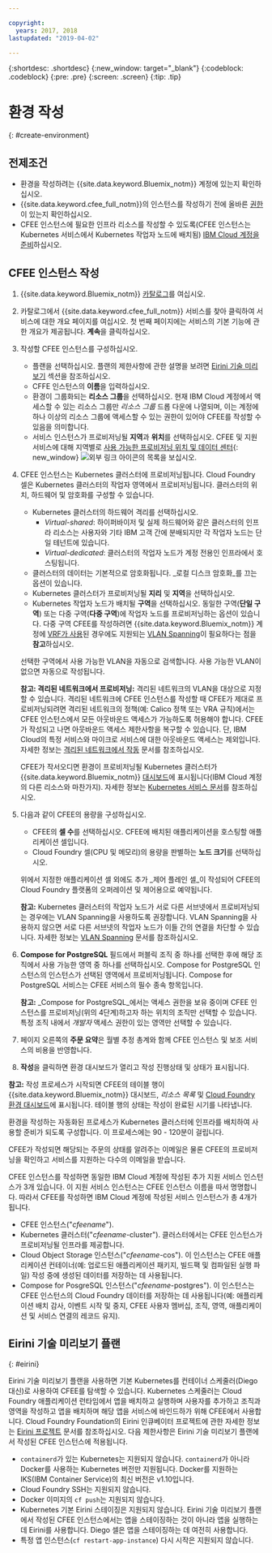 ```yaml
---

copyright:
  years: 2017, 2018
lastupdated: "2019-04-02"

---
```


{:shortdesc: .shortdesc}
{:new_window: target="_blank"}
{:codeblock: .codeblock}
{:pre: .pre}
{:screen: .screen}
{:tip: .tip}

# 환경 작성
{: #create-environment}

## 전제조건
* 환경을 작성하려는 {{site.data.keyword.Bluemix_notm}} 계정에 있는지 확인하십시오.
* {{site.data.keyword.cfee_full_notm}}의 인스턴스를 작성하기 전에 올바른 [권한](https://cloud.ibm.com/catalog/docs/cloud-foundry/permissions.html)이 있는지 확인하십시오. 
* CFEE 인스턴스에 필요한 인프라 리소스를 작성할 수 있도록(CFEE 인스턴스는 Kubernetes 서비스에서 Kubernetes 작업자 노드에 배치됨) [IBM Cloud 계정을 준비](https://cloud.ibm.com/docs/cloud-foundry/prepare-account.html)하십시오.  

## CFEE 인스턴스 작성
1.  {{site.data.keyword.Bluemix_notm}} [카탈로그](https://cloud.ibm.com/catalog)를 여십시오.

2.  카탈로그에서 {{site.data.keyword.cfee_full_notm}} 서비스를 찾아 클릭하여 서비스에 대한 개요 페이지를 여십시오.  첫 번째 페이지에는 서비스의 기본 기능에 관한 개요가 제공됩니다. **계속**을 클릭하십시오.

3.  작성할 CFEE 인스턴스를 구성하십시오.
    * 플랜을 선택하십시오. 플랜의 제한사항에 관한 설명을 보려면 [Eirini 기술 미리보기](https://cloud.ibm.com/docs/cloud-foundry?topic=cloud-foundry-create-environment#create-environment#eirini) 섹션을 참조하십시오.
    * CFFE 인스턴스의 **이름**을 입력하십시오.
    * 환경이 그룹화되는 **리소스 그룹**을 선택하십시오. 현재 IBM Cloud 계정에서 액세스할 수 있는 리소스 그룹만 _리소스 그룹_ 드롭 다운에 나열되며, 이는 계정에 하나 이상의 리소스 그룹에 액세스할 수 있는 권한이 있어야 CFEE를 작성할 수 있음을 의미합니다.
    * 서비스 인스턴스가 프로비저닝될 **지역**과 **위치**를 선택하십시오. CFEE 및 지원 서비스에 대해 지역별로 [사용 가능한 프로비저닝 위치 및 데이터 센터](https://cloud.ibm.com/catalog/docs/cloud-foundry/index.html#provisioning-targets){: new_window} ![외부 링크 아이콘](../icons/launch-glyph.svg "외부 링크 아이콘")의 목록을 보십시오. 

4. CFEE 인스턴스는 Kubernetes 클러스터에 프로비저닝됩니다. Cloud Foundry 셀은 Kubernetes 클러스터의 작업자 영역에서 프로비저닝됩니다. 클러스터의 위치, 하드웨어 및 암호화를 구성할 수 있습니다.
    * Kubernetes 클러스터의 하드웨어 격리를 선택하십시오.   
      * _Virtual-shared_: 하이퍼바이저 및 실제 하드웨어와 같은 클러스터의 인프라 리소스는 사용자와 기타 IBM 고객 간에 분배되지만 각 작업자 노드는 단일 테넌트에 있습니다.
      * _Virtual-dedicated_: 클러스터의 작업자 노드가 계정 전용인 인프라에서 호스팅됩니다.
    * 클러스터의 데이터는 기본적으로 암호화됩니다. _로컬 디스크 암호화_를 끄는 옵션이 있습니다.
    * Kubernetes 클러스터가 프로비저닝될 **지리** 및 **지역**을 선택하십시오.
    * Kubernetes 작업자 노드가 배치될 **구역**을 선택하십시오. 동일한 구역(**단일 구역**) 또는 다중 구역(**다중 구역**)에 작업자 노드를 프로비저닝하는 옵션이 있습니다. 다중 구역 CFEE를 작성하려면 {{site.data.keyword.Bluemix_notm}} 계정에 [VRF가 사용](https://cloud.ibm.com/docs/infrastructure/direct-link/vrf-on-ibm-cloud.html#overview-of-virtual-routing-and-forwarding-vrf-on-ibm-cloud)된 경우에도 지원되는 [VLAN Spanning](https://cloud.ibm.com/docs/containers?topic=containers-subnets#vlan-spanning)이 필요하다는 점을 **참고**하십시오.
    
    선택한 구역에서 사용 가능한 VLAN을 자동으로 검색합니다. 사용 가능한 VLAN이 없으면 자동으로 작성됩니다.
    
    **참고: 격리된 네트워크에서 프로비저닝:** 격리된 네트워크의 VLAN을 대상으로 지정할 수 있습니다. 격리된 네트워크에 CFEE 인스턴스를 작성할 때 CFEE가 제대로 프로비저닝되려면 격리된 네트워크의 정책(예: Calico 정책 또는 VRA 규칙)에서는 CFEE 인스턴스에서 모든 아웃바운드 액세스가 가능하도록 허용해야 합니다. CFEE가 작성되고 나면 아웃바운드 액세스 제한사항을 복구할 수 있습니다. 단, IBM Cloud의 특정 서비스와 마이크로 서비스에 대한 아웃바운드 액세스는 제외입니다. 자세한 정보는 [격리된 네트워크에서 작동](https://cloud.ibm.com/docs/cloud-foundry?topic=cloud-foundry-isolated-network#isolated-network) 문서를 참조하십시오.
    
    CFEE가 작서오디면 환경이 프로비저닝될 Kubernetes 클러스터가 {{site.data.keyword.Bluemix_notm}} [대시보드](https://https://cloud.ibm.com/catalog/dashboard/apps/)에 표시됩니다(IBM Cloud 계정의 다른 리소스와 마찬가지). 자세한 정보는 [Kubernetes 서비스 문서](https://https://cloud.ibm.com/catalog/docs/containers/cs_why.html#cs_ov)를 참조하십시오.

5.  다음과 같이 CFEE의 용량을 구성하십시오.
    * CFEE의 **셀 수**를 선택하십시오. CFEE에 배치된 애플리케이션을 호스팅할 애플리케이션 셀입니다.  
    * Cloud Foundry 셀(CPU 및 메모리)의 용량을 판별하는 **노드 크기**를 선택하십시오.
    
    위에서 지정한 애플리케이션 셀 외에도 추가 _제어 플레인 셀_이 작성되어 CFEE의 Cloud Foundry 플랫폼의 오퍼레이션 및 제어용으로 예약됩니다. 

    **참고:** Kubernetes 클러스터의 작업자 노드가 서로 다른 서브넷에서 프로비저닝되는 경우에는 VLAN Spanning을 사용하도록 권장합니다.  VLAN Spanning을 사용하지 않으면 서로 다른 서브넷의 작업자 노드가 이들 간의 연결을 차단할 수 있습니다.  자세한 정보는 [VLAN Spanning](https://cloud.ibm.com/catalog/docs/containers/cs_subnets.html#vlan-spanning) 문서를 참조하십시오.

6.  **Compose for PostgreSQL** 필드에서 퍼블릭 조직 중 하나를 선택한 후에 해당 조직에서 사용 가능한 영역 중 하나를 선택하십시오. Compose for PostgreSQL 인스턴스의 인스턴스가 선택된 영역에서 프로비저닝됩니다. Compose for PostgreSQL 서비스는 CFEE 서비스의 필수 종속 항목입니다.

    **참고:** _Compose for PostgreSQL_에서는 액세스 권한을 보유 중이며 CFEE 인스턴스를 프로비저닝(위의 4단계)하고자 하는 위치의 조직만 선택할 수 있습니다.  특정 조직 내에서 _개발자_ 액세스 권한이 있는 영역만 선택할 수 있습니다. 

7.  페이지 오른쪽의 **주문 요약**은 월별 추정 총계와 함께 CFEE 인스턴스 및 보조 서비스의 비용을 반영합니다.

8.  **작성**을 클릭하면 환경 대시보드가 열리고 작성 진행상태 및 상태가 표시됩니다.

**참고:** 작성 프로세스가 시작되면 CFEE의 테이블 행이 {{site.data.keyword.Bluemix_notm}} 대시보드, _리소스 목록_ 및 [Cloud Foundry 환경 대시보드](https://cloud.ibm.com/dashboard/cloudfoundry?filter=cf_environments)에 표시됩니다.  테이블 행의 상태는 작성이 완료된 시기를 나타냅니다.

환경을 작성하는 자동화된 프로세스가 Kubernetes 클러스터에 인프라를 배치하여 사용할 준비가 되도록 구성합니다. 이 프로세스에는 90 - 120분이 걸립니다.

CFEE가 작성되면 해당되는 주문의 상태를 알려주는 이메일은 물론 CFEE의 프로비저닝을 확인하고 서비스를 지원하는 다수의 이메일을 받습니다.

CFEE 인스턴스를 작성하면 동일한 IBM Cloud 계정에 작성된 추가 지원 서비스 인스턴스가 3개 있습니다. 이 지원 서비스 인스턴스는 CFEE 인스턴스 이름을 따서 명명합니다. 따라서 CFEE를 작성하면 IBM Cloud 계정에 작성된 서비스 인스턴스가 총 4개가 됩니다.
* CFEE 인스턴스("_cfeename_").
* Kubernetes 클러스터("_cfeename_-cluster"). 클러스터에서는 CFEE 인스턴스가 프로비저닝될 인프라를 제공합니다.
* Cloud Object Storage 인스턴스("_cfeename_-cos"). 이 인스턴스는 CFEE 애플리케이션 컨테이너(예: 업로드된 애플리케이션 패키지, 빌드팩 및 컴파일된 실행 파일) 작성 중에 생성된 데이터를 저장하는 데 사용됩니다.
* Compose for PosgreSQL 인스턴스("_cfeename_-postgres"). 이 인스턴스는 CFEE 인스턴스의 Cloud Foundry 데이터를 저장하는 데 사용됩니다(예: 애플리케이션 배치 감사, 이벤트 시작 및 중지, CFEE 사용자 멤버십, 조직, 영역, 애플리케이션 및 서비스 연결의 레코드 유지). 

## Eirini 기술 미리보기 플랜
{: #eirini}

 Eirini 기술 미리보기 플랜을 사용하면 기본 Kubernetes를 컨테이너 스케줄러(Diego 대신)로 사용하여 CFEE를 탐색할 수 있습니다. Kubernetes 스케줄러는 Cloud Foundry 애플리케이션 런타임에서 앱을 배치하고 실행하며 사용자를 추가하고 조직과 영역을 작성하고 앱을 배치하며 해당 앱을 서비스에 바인드하가 위해 CFEE에서 사용합니다. Cloud Foundry Foundation의 Eirini 인큐베이터 프로젝트에 관한 자세한 정보는 [Eirini 프로젝트](https://www.cloudfoundry.org/project-eirini/) 문서를 참조하십시오.
 다음 제한사항은 Eirini 기술 미리보기 플랜에서 작성된 CFEE 인스턴스에 적용됩니다.
 
* `containerd`가 있는 Kubernetes는 지원되지 않습니다. `containerd`가 아니라 Docker를 사용하는 Kubernetes 버전만 지원됩니다. Docker를 지원하는 IKS(IBM Container Service)의 최신 버전은 v1.10입니다.
* Cloud Foundry SSH는 지원되지 않습니다.
* Docker 이미지의 `cf push`는 지원되지 않습니다.
* Kubernetes 기본 Eirini 스테이징은 지원되지 않습니다. Eirini 기술 미리보기 플랜에서 작성된 CFEE 인스턴스에서는 앱을 스테이징하는 것이 아니라 앱을 실행하는 데 Eirini를 사용합니다. Diego 셀은 앱을 스테이징하는 데 여전히 사용합니다.
* 특정 앱 인스턴스(`cf restart-app-instance`) 다시 시작은 지원되지 않습니다.

 
